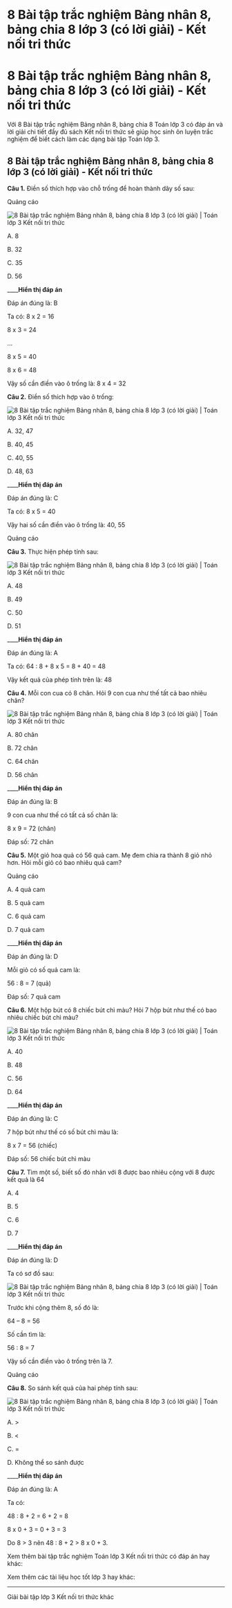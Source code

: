 # 8 Bài tập trắc nghiệm Bảng nhân 8, bảng chia 8 lớp 3 (có lời giải) - Kết nối tri thức

# 8 Bài tập trắc nghiệm Bảng nhân 8, bảng chia 8 lớp 3 (có lời giải) - Kết nối tri thức

Với 8 Bài tập trắc nghiệm Bảng nhân 8, bảng chia 8 Toán lớp 3 có đáp án và lời giải chi tiết đầy đủ sách Kết nối tri thức sẽ giúp học sinh ôn luyện trắc nghiệm để biết cách làm các dạng bài tập Toán lớp 3.

## 8 Bài tập trắc nghiệm Bảng nhân 8, bảng chia 8 lớp 3 (có lời giải) - Kết nối tri thức

**Câu 1.** Điền số thích hợp vào chỗ trống để hoàn thành dãy số sau:

Quảng cáo

![8 Bài tập trắc nghiệm Bảng nhân 8, bảng chia 8 lớp 3 \(có lời giải\) | Toán lớp 3 Kết nối tri thức](https://vietjack.com/toan-3-kn/images/trac-nghiem-bai-11-bang-nhan-8-bang-chia-8.PNG)

A. 8

B. 32

C. 35

D. 56

____**Hiển thị đáp án**

Đáp án đúng là: B

Ta có: 8 x 2 = 16

8 x 3 = 24

…

8 x 5 = 40

8 x 6 = 48

Vậy số cần điền vào ô trống là: 8 x 4 = 32

**Câu 2.** Điền số thích hợp vào ô trống:

![8 Bài tập trắc nghiệm Bảng nhân 8, bảng chia 8 lớp 3 \(có lời giải\) | Toán lớp 3 Kết nối tri thức](https://vietjack.com/toan-3-kn/images/trac-nghiem-bai-11-bang-nhan-8-bang-chia-8-1.PNG)

A. 32, 47

B. 40, 45

C. 40, 55

D. 48, 63

____**Hiển thị đáp án**

Đáp án đúng là: C

Ta có: 8 x 5 = 40

Vậy hai số cần điền vào ô trống là: 40, 55

Quảng cáo

**Câu 3.** Thực hiện phép tính sau:

![8 Bài tập trắc nghiệm Bảng nhân 8, bảng chia 8 lớp 3 \(có lời giải\) | Toán lớp 3 Kết nối tri thức](https://vietjack.com/toan-3-kn/images/trac-nghiem-bai-11-bang-nhan-8-bang-chia-8-2.PNG)

A. 48

B. 49

C. 50

D. 51

____**Hiển thị đáp án**

Đáp án đúng là: A

Ta có: 64 : 8 + 8 x 5 = 8 + 40 = 48

Vậy kết quả của phép tính trên là: 48

**Câu 4.** Mỗi con cua có 8 chân. Hỏi 9 con cua như thế tất cả bao nhiêu chân?

![8 Bài tập trắc nghiệm Bảng nhân 8, bảng chia 8 lớp 3 \(có lời giải\) | Toán lớp 3 Kết nối tri thức](https://vietjack.com/toan-3-kn/images/trac-nghiem-bai-11-bang-nhan-8-bang-chia-8-3.PNG)

A. 80 chân

B. 72 chân

C. 64 chân

D. 56 chân

____**Hiển thị đáp án**

Đáp án đúng là: B

9 con cua như thế có tất cả số chân là:

8 x 9 = 72 (chân)

Đáp số: 72 chân

**Câu 5.** Một giỏ hoa quả có 56 quả cam. Mẹ đem chia ra thành 8 giỏ nhỏ hơn. Hỏi mỗi giỏ có bao nhiêu quả cam?

Quảng cáo

A. 4 quả cam

B. 5 quả cam

C. 6 quả cam

D. 7 quả cam

____**Hiển thị đáp án**

Đáp án đúng là: D

Mỗi giỏ có số quả cam là:

56 : 8 = 7 (quả)

Đáp số: 7 quả cam

**Câu 6.** Một hộp bút có 8 chiếc bút chì màu? Hỏi 7 hộp bút như thế có bao nhiêu chiếc bút chì màu?

![8 Bài tập trắc nghiệm Bảng nhân 8, bảng chia 8 lớp 3 \(có lời giải\) | Toán lớp 3 Kết nối tri thức](https://vietjack.com/toan-3-kn/images/trac-nghiem-bai-11-bang-nhan-8-bang-chia-8-4.PNG)

A. 40

B. 48

C. 56

D. 64

____**Hiển thị đáp án**

Đáp án đúng là: C

7 hộp bút như thế có số bút chì màu là:

8 x 7 = 56 (chiếc)

Đáp số: 56 chiếc bút chì màu

**Câu 7.** Tìm một số, biết số đó nhân với 8 được bao nhiêu cộng với 8 được kết quả là 64

A. 4

B. 5

C. 6

D. 7

____**Hiển thị đáp án**

Đáp án đúng là: D

Ta có sơ đồ sau: 

![8 Bài tập trắc nghiệm Bảng nhân 8, bảng chia 8 lớp 3 \(có lời giải\) | Toán lớp 3 Kết nối tri thức](https://vietjack.com/toan-3-kn/images/trac-nghiem-bai-11-bang-nhan-8-bang-chia-8-5.PNG)

Trước khi cộng thêm 8, số đó là:

64 – 8 = 56

Số cần tìm là:

56 : 8 = 7

Vậy số cần điền vào ô trống trên là 7.

Quảng cáo

**Câu 8.** So sánh kết quả của hai phép tính sau:

![8 Bài tập trắc nghiệm Bảng nhân 8, bảng chia 8 lớp 3 \(có lời giải\) | Toán lớp 3 Kết nối tri thức](https://vietjack.com/toan-3-kn/images/trac-nghiem-bai-11-bang-nhan-8-bang-chia-8-6.PNG)

A. >

B. <

C. =

D. Không thể so sánh được

____**Hiển thị đáp án**

Đáp án đúng là: A

Ta có: 

48 : 8 + 2 = 6 + 2 = 8

8 x 0 + 3 = 0 + 3 = 3

Do 8 > 3 nên 48 : 8 + 2 > 8 x 0 + 3.

Xem thêm bài tập trắc nghiệm Toán lớp 3 Kết nối tri thức có đáp án hay khác:

Xem thêm các tài liệu học tốt lớp 3 hay khác:

* * *

Giải bài tập lớp 3 Kết nối tri thức khác
